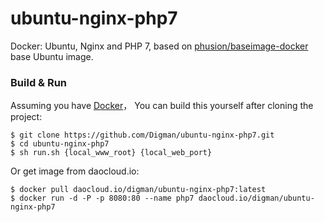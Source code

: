 # ubuntu-nginx-php7
Docker: Ubuntu, Nginx and PHP 7, based on [phusion/baseimage-docker](https://github.com/phusion/baseimage-docker) base Ubuntu image.
### Build & Run
Assuming you have [Docker](https://www.docker.com/get-docker)，
You can build this yourself after cloning the project:

    $ git clone https://github.com/Digman/ubuntu-nginx-php7.git
    $ cd ubuntu-nginx-php7
    $ sh run.sh {local_www_root} {local_web_port}

Or get image from daocloud.io:
    
    $ docker pull daocloud.io/digman/ubuntu-nginx-php7:latest
    $ docker run -d -P -p 8080:80 --name php7 daocloud.io/digman/ubuntu-nginx-php7

